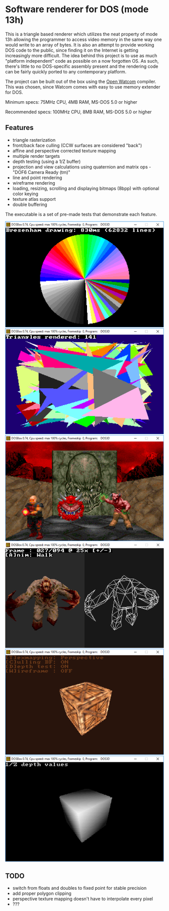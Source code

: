 Software renderer for DOS (mode 13h)
================
This is a triangle based renderer which utilizes the neat property of mode 13h allowing the programmer to access video memory in the same way one would write to an array of bytes. It is also an attempt to provide working DOS code to the public, since finding it on the Internet is getting increasingly more difficult. The idea behind this project is to use as much "platform independent" code as possible on a now forgotten OS. As such, there's little to no DOS-specific assembly present and the rendering code can be fairly quickly ported to any contemporary platform.

The project can be built out of the box using the [Open Watcom](http://www.openwatcom.org/) compiler. This was chosen, since Watcom comes with easy to use memory extender for DOS.

Minimum specs: 75MHz CPU, 4MB RAM, MS-DOS 5.0 or higher

Recommended specs: 100MHz CPU, 8MB RAM, MS-DOS 5.0 or higher

Features
-------

- triangle rasterization
- front/back face culling (CCW surfaces are considered "back")
- affine and perspective corrected texture mapping
- multiple render targets
- depth testing (using a 1/Z buffer)
- projection and view calculations using quaternion and matrix ops - "DOF6 Camera Ready (tm)"
- line and point rendering
- wireframe rendering
- loading, resizing, scrolling and displaying bitmaps (8bpp) with optional color keying
- texture atlas support
- double buffering

The executable is a set of pre-made tests that demonstrate each feature.

![Screenshot](images/1.png?raw=true)
![Screenshot](images/2.png?raw=true)
![Screenshot](images/3.png?raw=true)
![Screenshot](images/q_shambler.gif?raw=true)
![Screenshot](images/4.png?raw=true)
![Screenshot](images/5.png?raw=true)

TODO
-------

- switch from floats and doubles to fixed point for stable precision
- add proper polygon clipping
- perspective texture mapping doesn't have to interpolate every pixel
- ???
